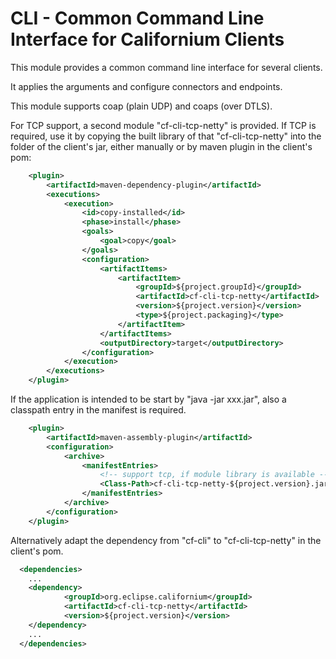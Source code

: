 # CLI - Common Command Line Interface for Californium Clients

This module provides a common command line interface for several clients.

It applies the arguments and configure connectors and endpoints.

This module supports coap (plain UDP) and coaps (over DTLS).

For TCP support, a second module "cf-cli-tcp-netty" is provided. If TCP is required, use it by copying the built library of that "cf-cli-tcp-netty" into the folder of the client's jar, either manually or by maven plugin in the client's pom:

```xml
	<plugin>
		<artifactId>maven-dependency-plugin</artifactId>
		<executions>
			<execution>
				<id>copy-installed</id>
				<phase>install</phase>
				<goals>
					<goal>copy</goal>
				</goals>
				<configuration>
					<artifactItems>
						<artifactItem>
							<groupId>${project.groupId}</groupId>
							<artifactId>cf-cli-tcp-netty</artifactId>
							<version>${project.version}</version>
							<type>${project.packaging}</type>
						</artifactItem>
					</artifactItems>
					<outputDirectory>target</outputDirectory>
				</configuration>
			</execution>
		</executions>
	</plugin>
```

If the application is intended to be start by "java -jar xxx.jar", also a classpath entry in the manifest is required.

```xml
	<plugin>
		<artifactId>maven-assembly-plugin</artifactId>
		<configuration>
			<archive>
				<manifestEntries>
					<!-- support tcp, if module library is available -->
					<Class-Path>cf-cli-tcp-netty-${project.version}.jar</Class-Path>
				</manifestEntries>
			</archive>
		</configuration>
	</plugin>
```

Alternatively adapt the dependency from "cf-cli" to "cf-cli-tcp-netty" in the client's pom.

```xml
  <dependencies>
    ...
    <dependency>
            <groupId>org.eclipse.californium</groupId>
            <artifactId>cf-cli-tcp-netty</artifactId>
            <version>${project.version}</version>
    </dependency>
    ...
  </dependencies>
```


